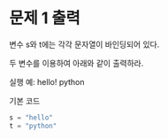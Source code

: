 # 문제 1 출력

변수 s와 t에는 각각 문자열이 바인딩되어 있다.

두 변수를 이용하여 아래와 같이 출력하라.

실행 예:
hello! python

기본 코드
```python
s = "hello"
t = "python"
```
